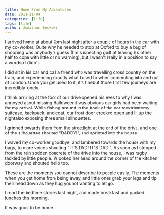 ```yaml
---
title: Home From My Adventures
date: 2011-11-04
categories: [life]
tags: [life]
author: Jonathan Beckett
---
```


I arrived home at about 7pm last night after a couple of hours in the car with my co-worker. Quite why he needed to stop at Oxford to buy a bag of shopping was anybody's guess (I'm suspecting guilt at leaving his other half to cope with little or no warning), but I wasn't really in a position to say a wordso I didn't.

I did sit in his car and call a friend who was travelling cross country on the train, and experiencing exactly what I used to when commuting into and out of London. Once you get used to it, it's finebut those first few journeys are incredibly lonely.

I think arriving at the foot of our drive opened his eyes to why I was annoyed about missing Halloweenit was obvious our girls had been waiting for my arrival. While fishing around in the back of the car toextricatemy suitcase, backpack, and coat, our front door creeked open and lit up the nightalso exposing three small silhouettes.

I grinned towards them from the streetlight at the end of the drive, and one of the silhouettes shouted "DADDY!", and sprinted into the house.

I waved my co-worker goodbye, and lumbered towards the house with my bags, to more voices shouting "IT'S DAD! IT'S DAD!". As soon as I stepped from the rain sodden concrete of the drive into the house, I was rugby tackled by little people. W poked her head around the corner of the kitchen doorway and shouted hello too.

These are the moments you cannot describe to people easily. The moments when you get home from being away, and little ones grab your legs and tip their head down as they hug younot wanting to let go.

I read the bedtime stories last night, and made breakfast and packed lunches this morning.

It was good to be home.